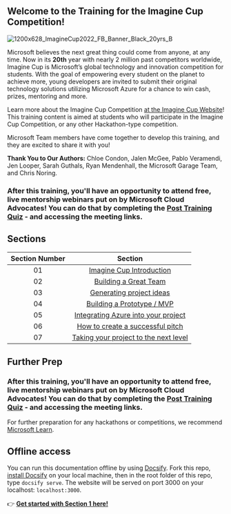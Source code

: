 ## Welcome to the Training for the Imagine Cup Competition!

![1200x628_ImagineCup2022_FB_Banner_Black_20yrs_B](https://user-images.githubusercontent.com/87670464/133935325-0cdcdfa1-8277-4892-99a3-7d3e089a0b8e.png)

Microsoft believes the next great thing could come from anyone, at any time. Now in its **20th** year with nearly 2 million past competitors worldwide, Imagine Cup is Microsoft’s global technology and innovation competition for students. With the goal of empowering every student on the planet to achieve more, young developers are invited to submit their original technology solutions utilizing Microsoft Azure for a chance to win cash, prizes, mentoring and more.

Learn more about the Imagine Cup Competition [at the Imagine Cup Website](https://imaginecup.microsoft.com/Events)!
This training content is aimed at students who will participate in the Imagine Cup Competition, or any other Hackathon-type competition.

Microsoft Team members have come together to develop this training, and they are excited to share it with you!

**Thank You to Our Authors:** Chloe Condon, Jalen McGee, Pablo Veramendi, Jen Looper, Sarah Guthals, Ryan Mendenhall, the Microsoft Garage Team, and Chris Noring. 

### After this training, you'll have an opportunity to attend free, live mentorship webinars put on by Microsoft Cloud Advocates! You can do that by completing the [**Post Training Quiz**](https://zealous-pebble-06ae2440f.azurestaticapps.net/quiz/1) - and accessing the meeting links. 

## Sections

| Section Number | Section |
| :----: | :----: | 
| 01 | [Imagine Cup Introduction]( /1-Imagine-Cup-Introduction) | 
| 02 | [Building a Great Team](/2-Building-a-Team) | 
| 03 | [Generating project ideas]( /3-Generating-Project-Ideas/README.md) | 
| 04 | [Building a Prototype / MVP]( /4-Building-A-Prototype/README.md) | 
| 05 | [Integrating Azure into your project]( /5-Integrating-Azure/README.md) |
| 06 | [How to create a successful pitch](/6-Successful-Pitch/README.md) | 
| 07 | [Taking your project to the next level]( /7-Next-Level/README.md) | 

## Further Prep

### After this training, you'll have an opportunity to attend free, live mentorship webinars put on by Microsoft Cloud Advocates! You can do that by completing the [**Post Training Quiz**](https://zealous-pebble-06ae2440f.azurestaticapps.net/quiz/1) - and accessing the meeting links. 

For further preparation for any hackathons or competitions, we recommend [Microsoft Learn](https://docs.microsoft.com/learn/roles/student).
## Offline access

You can run this documentation offline by using [Docsify](https://docsify.js.org/#/). Fork this repo, [install Docsify](https://docsify.js.org/#/quickstart) on your local machine,  then in the root folder of this repo, type `docsify serve`. The website will be served on port 3000 on your localhost: `localhost:3000`.


👉  [**Get started with Section 1 here!**](/1-Imagine-Cup-Introduction/README.md)
